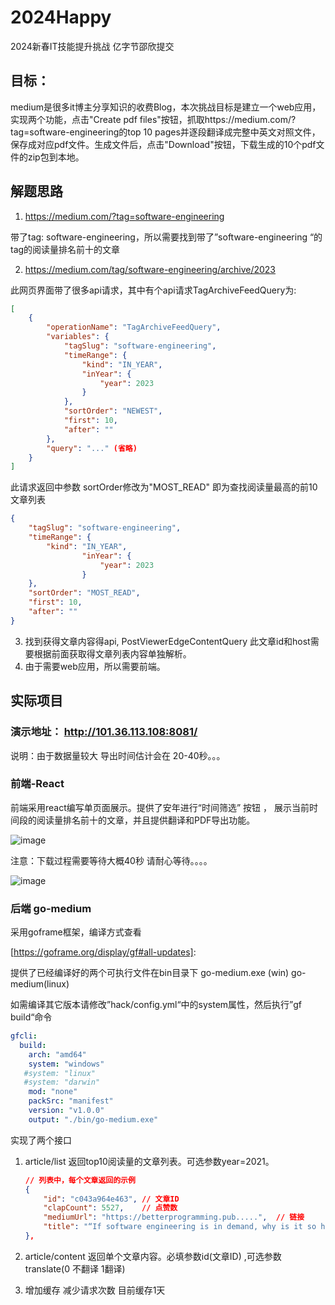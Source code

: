 # 2024Happy
2024新春IT技能提升挑战   亿字节邵欣提交

## 目标：

​        medium是很多it博主分享知识的收费Blog，本次挑战目标是建立一个web应用，实现两个功能，点击"Create pdf files"按钮，抓取https://medium.com/?tag=software-engineering的top 10 pages并逐段翻译成完整中英文对照文件，保存成对应pdf文件。生成文件后，点击"Download"按钮，下载生成的10个pdf文件的zip包到本地。

## 解题思路

1. https://medium.com/?tag=software-engineering 

带了tag: software-engineering，所以需要找到带了”software-engineering “的tag的阅读量排名前十的文章

2. https://medium.com/tag/software-engineering/archive/2023

此网页界面带了很多api请求，其中有个api请求TagArchiveFeedQuery为:

```json
[
    {
        "operationName": "TagArchiveFeedQuery",
        "variables": {
            "tagSlug": "software-engineering",
            "timeRange": {
                "kind": "IN_YEAR",
                "inYear": {
                    "year": 2023
                }
            },
            "sortOrder": "NEWEST",
            "first": 10,
            "after": ""
        },
        "query": "..." (省略)
    }
]
```

此请求返回中参数 sortOrder修改为"MOST_READ" 即为查找阅读量最高的前10文章列表

```json
{
    "tagSlug": "software-engineering",
    "timeRange": {
        "kind": "IN_YEAR",
                "inYear": {
                    "year": 2023
                }
    },
    "sortOrder": "MOST_READ",
    "first": 10,
    "after": ""
}
```

3. 找到获得文章内容得api, PostViewerEdgeContentQuery 此文章id和host需要根据前面获取得文章列表内容单独解析。
4. 由于需要web应用，所以需要前端。

## 实际项目

### 演示地址： http://101.36.113.108:8081/

说明：由于数据量较大 导出时间估计会在 20-40秒。。。



### 前端-React  

 前端采用react编写单页面展示。提供了安年进行“时间筛选” 按钮 ， 展示当前时间段的阅读量排名前十的文章，并且提供翻译和PDF导出功能。

![image](https://github.com/tekkenvs11/2024Happy/assets/23052281/58b66431-ea3b-4908-b81e-32a6dd1b9ecb)


注意：下载过程需要等待大概40秒 请耐心等待。。。。

![image](https://github.com/tekkenvs11/2024Happy/assets/23052281/748efad0-f95b-4209-a794-bee0c1dc140d)


### 后端 go-medium

采用goframe框架，编译方式查看 

[https://goframe.org/display/gf#all-updates]: 

提供了已经编译好的两个可执行文件在bin目录下 go-medium.exe (win) go-medium(linux) 

如需编译其它版本请修改”hack/config.yml“中的system属性，然后执行”gf build“命令

```yaml
gfcli:
  build:
    arch: "amd64"
    system: "windows"
   #system: "linux"
   #system: "darwin"
    mod: "none"
    packSrc: "manifest"
    version: "v1.0.0"
    output: "./bin/go-medium.exe"
```

实现了两个接口

1. article/list  返回top10阅读量的文章列表。可选参数year=2021。

   ```json
   // 列表中，每个文章返回的示例
   {
       "id": "c043a964e463", // 文章ID
       "clapCount": 5527,    // 点赞数
       "mediumUrl": "https://betterprogramming.pub.....",  // 链接
       "title": "“If software engineering is in demand, why is it so hard to get a software engineering job?”"  // 标题
   },
   ```

2. article/content 返回单个文章内容。必填参数id(文章ID) ,可选参数translate(0 不翻译 1翻译)

3. 增加缓存  减少请求次数 目前缓存1天

